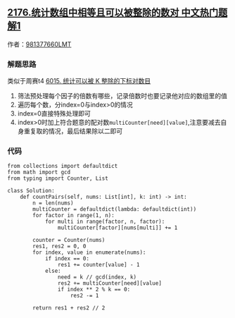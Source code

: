 ## [2176.统计数组中相等且可以被整除的数对 中文热门题解1](https://leetcode.cn/problems/count-equal-and-divisible-pairs-in-an-array/solutions/100000/shuang-zhou-sai-t1-ji-yu-shai-fa-de-onlo-ai6k)

作者：[981377660LMT](https://leetcode.cn/u/981377660LMT)
### 解题思路
类似于周赛t4 [6015. 统计可以被 K 整除的下标对数目](https://leetcode-cn.com/problems/count-array-pairs-divisible-by-k/)
1. 筛法预处理每个因子的倍数有哪些，记录倍数时也要记录他对应的数组里的值
2. 遍历每个数，分index=0与index>0的情况
3. index=0直接特殊处理即可
4. index>0时加上符合题意的配对数`multiCounter[need][value]`,注意要减去自身重复取的情况，最后结果除以二即可

### 代码

```python3
from collections import defaultdict
from math import gcd
from typing import Counter, List

class Solution:
    def countPairs(self, nums: List[int], k: int) -> int:
        n = len(nums)
        multiCounter = defaultdict(lambda: defaultdict(int))
        for factor in range(1, n):
            for multi in range(factor, n, factor):
                multiCounter[factor][nums[multi]] += 1

        counter = Counter(nums)
        res1, res2 = 0, 0
        for index, value in enumerate(nums):
            if index == 0:
                res1 += counter[value] - 1
            else:
                need = k // gcd(index, k)
                res2 += multiCounter[need][value]
                if index ** 2 % k == 0:
                    res2 -= 1

        return res1 + res2 // 2
```